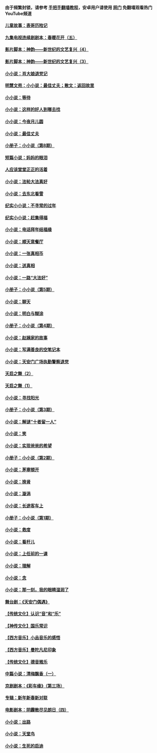#### 由于频繁封锁，请参考 [手把手翻墙教程](https://github.com/gfw-breaker/guides/wiki/)，安卓用户请使用 [网门](https://github.com/gfw-breaker/nogfw/blob/master/dl.md?t=07151001) 免翻墙观看热门YouTube频道 

#### [儿童故事：表哥历险记](../pages/328/383535.md?t=07151001) 

#### [九集电视连续剧剧本：春暖花开（五）](../pages/328/275919.md?t=07151001) 

#### [影片脚本：神韵——新世纪的文艺复兴（4）](../pages/328/266089.md?t=07151001) 

#### [影片脚本：神韵——新世纪的文艺复兴（3）](../pages/328/266087.md?t=07151001) 

#### [小小说：肖大娘退党记](../pages/328/239807.md?t=07151001) 

#### [明慧文苑：小小说：最佳丈夫；散文：返回故里](../pages/328/3439.md?t=07151001) 

#### [小小说：等待](../pages/328/223927.md?t=07151001) 

#### [小小说：这样的好人到哪去找](../pages/328/209396.md?t=07151001) 

#### [小小说：今夜月儿圆](../pages/328/193588.md?t=07151001) 

#### [小小说：最佳丈夫](../pages/328/190938.md?t=07151001) 

#### [小册子：小小说（第8期）](../pages/328/188202.md?t=07151001) 

#### [短篇小说：妈妈的眼泪](../pages/328/187712.md?t=07151001) 

#### [人应该堂堂正正的活着](../pages/328/182430.md?t=07151001) 

#### [小小说：法轮大法真好](../pages/328/174669.md?t=07151001) 

#### [小小说：去东北看雪](../pages/328/173882.md?t=07151001) 

#### [纪实小小说：不寻常的过年](../pages/328/173187.md?t=07151001) 

#### [纪实小小说：赶集得福](../pages/328/172652.md?t=07151001) 

#### [小小说：电话拜年结福缘](../pages/328/172533.md?t=07151001) 

#### [小小说：顺天意餐厅](../pages/328/170182.md?t=07151001) 

#### [小小说：一张真相币](../pages/328/169410.md?t=07151001) 

#### [小小说：送真相](../pages/328/166713.md?t=07151001) 

#### [小小说：一路“大法好”](../pages/328/162016.md?t=07151001) 

#### [小册子：小小说（第5期）](../pages/328/161131.md?t=07151001) 

#### [小小说：聊天](../pages/328/159640.md?t=07151001) 

#### [小小说：明白与糊涂](../pages/328/158101.md?t=07151001) 

#### [小册子：小小说（第4期）](../pages/328/158006.md?t=07151001) 

#### [小小说：赵姨家的故事](../pages/328/157843.md?t=07151001) 

#### [小小说：写满善良的空笔记本](../pages/328/157382.md?t=07151001) 

#### [小小说：天安门广场执勤警察退党](../pages/328/156982.md?t=07151001) 

#### [天启之舞（2）](../pages/328/153440.md?t=07151001) 

#### [天启之舞（1）](../pages/328/153439.md?t=07151001) 

#### [小小说：寻找阳光](../pages/328/153065.md?t=07151001) 

#### [小册子：小小说（第3期）](../pages/328/151715.md?t=07151001) 

#### [小小说：解谜“十者留一人”](../pages/328/148967.md?t=07151001) 

#### [小小说：笑](../pages/328/148905.md?t=07151001) 

#### [小小说：实现爸爸的希望](../pages/328/148096.md?t=07151001) 

#### [小册子：小小说（第2期）](../pages/328/147214.md?t=07151001) 

#### [小小说：茅塞顿开](../pages/328/147030.md?t=07151001) 

#### [小小说：换肾](../pages/328/146770.md?t=07151001) 

#### [小小说：漩涡](../pages/328/146683.md?t=07151001) 

#### [小小说：长途客车上](../pages/328/145076.md?t=07151001) 

#### [小册子：小小说（第1期）](../pages/328/143963.md?t=07151001) 

#### [小小说：救度](../pages/328/143927.md?t=07151001) 

#### [小小说：看杆儿](../pages/328/142137.md?t=07151001) 

#### [小小说：上任前的一课](../pages/328/140808.md?t=07151001) 

#### [小小说：理解](../pages/328/140476.md?t=07151001) 

#### [小小说：念](../pages/328/139513.md?t=07151001) 

#### [小小说：那一刻，我的眼睛湿润了](../pages/328/138476.md?t=07151001) 

#### [舞台剧：《天安门偶遇》](../pages/328/117155.md?t=07151001) 

#### [【传统文化】认识“音”和“乐”](../pages/328/108667.md?t=07151001) 

#### [【神传文化】国乐常识](../pages/328/104225.md?t=07151001) 

#### [【西方音乐】小品音乐的感悟](../pages/328/102924.md?t=07151001) 

#### [【西方音乐】曼陀凡尼印象](../pages/328/102922.md?t=07151001) 

#### [【传统文化】德音雅乐](../pages/328/102923.md?t=07151001) 

#### [中篇小说：清梅飘香（一）](../pages/328/101058.md?t=07151001) 

#### [京剧剧本：《彩车缘》（第三场）](../pages/328/96434.md?t=07151001) 

#### [专辑：新年新春新对联](../pages/328/94991.md?t=07151001) 

#### [电影剧本：阴霾散尽见朗日（四）](../pages/328/87081.md?t=07151001) 

#### [小小说：出路](../pages/328/84848.md?t=07151001) 

#### [小小说：天堂鸟](../pages/328/83084.md?t=07151001) 

#### [小小说：生死的启迪](../pages/328/70977.md?t=07151001) 

